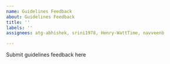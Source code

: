 ```yaml
---
name: Guidelines Feedback
about: Guidelines Feedback
title: ''
labels: ''
assignees: atg-abhishek, srini1978, Henry-WattTime, navveenb

---
```


Submit guidelines feedback here
